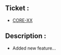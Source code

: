## Ticket :

- [CORE-XX](https://aboverio.atlassian.net/browse/CORE-XX)

## Description :

- Added new feature...
